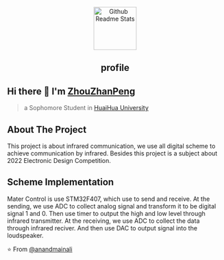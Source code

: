 <p align="center">
 <img width="100px" src="https://res.cloudinary.com/anuraghazra/image/upload/v1594908242/logo_ccswme.svg" align="center" alt="Github Readme Stats" />
 <h2 align="center">profile</h2>
</p>

## Hi there 👋 I'm [ZhouZhanPeng](https://github.com/zzpspierman123)
> a Sophomore Student in [HuaiHua University](http://www.hhtc.edu.cn/?affichelist-2)

## About The Project
This project is about infrared communication, we use all digital scheme to achieve communication by infrared. Besides this project is a subject about 2022 Electronic Design Competition.

## Scheme Implementation
Mater Control is use STM32F407, which use to send and receive.
At the sending, we use ADC to collect analog signal and transform it to be digital signal 1 and 0. Then use timer to output the high and low level through infrared transmitter.
At the receiving, we use ADC to collect the data through infrared reciver. And then use DAC to output signal into the loudspeaker.








⭐️ From [@anandmainali](https://github.com/anandmainali)

